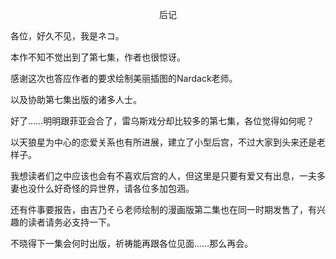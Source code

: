 <p align="center">后记</p>

各位，好久不见，我是ネコ。

本作不知不觉出到了第七集，作者也很惊讶。

感谢这次也答应作者的要求绘制美丽插图的Nardack老师。

以及协助第七集出版的诸多人士。

好了……明明跟菲亚会合了，雷乌斯戏分却比较多的第七集，各位觉得如何呢？

以天狼星为中心的恋爱关系也有所进展，建立了小型后宫，不过大家到头来还是老样子。

我想读者们之中应该也会有不喜欢后宫的人，但这里是只要有爱又有出息，一夫多妻也没什么好奇怪的异世界，请各位多加包涵。

还有件事要报告，由吉乃そら老师绘制的漫画版第二集也在同一时期发售了，有兴趣的读者请务必支持一下。

不晓得下一集会何时出版，祈祷能再跟各位见面……那么再会。

